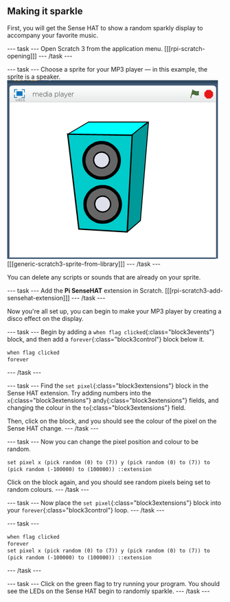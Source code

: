 ## Making it sparkle

First, you will get the Sense HAT to show a random sparkly display to accompany your favorite music.

--- task ---
Open Scratch 3 from the application menu.
[[[rpi-scratch-opening]]]
--- /task ---

--- task ---
Choose a sprite for your MP3 player — in this example, the sprite is a speaker.
![speaker](images/speaker.png)
[[[generic-scratch3-sprite-from-library]]]
--- /task ---

You can delete any scripts or sounds that are already on your sprite.

--- task ---
Add the **Pi SenseHAT** extension in Scratch.
[[[rpi-scratch3-add-sensehat-extension]]]
--- /task ---

Now you're all set up, you can begin to make your MP3 player by creating a disco effect on the display.

--- task ---
Begin by adding a `when flag clicked`{:class="block3events"} block, and then add a `forever`{:class="block3control"} block below it.
```blocks3
when flag clicked
forever
```
--- /task ---

--- task ---
Find the `set pixel`{:class="block3extensions"} block in the Sense HAT extension.
Try adding numbers into the `x`{:class="block3extensions"} and`y`{:class="block3extensions"} fields, and changing the colour in the `to`{:class="block3extensions"} field.

Then, click on the block, and you should see the colour of the pixel on the Sense HAT change.
--- /task ---

--- task ---
Now you can change the pixel position and colour to be random.

```blocks3
set pixel x (pick random (0) to (7)) y (pick random (0) to (7)) to (pick random (-100000) to (100000)) ::extension
```

Click on the block again, and you should see random pixels being set to random colours.
--- /task ---

--- task ---
Now place the `set pixel`{:class="block3extensions"} block into your `forever`{:class="block3control"} loop.
--- /task ---

--- task ---
```blocks3
when flag clicked
forever
set pixel x (pick random (0) to (7)) y (pick random (0) to (7)) to (pick random (-100000) to (100000)) ::extension
```
--- /task ---

--- task ---
Click on the green flag to try running your program. You should see the LEDs on the Sense HAT begin to randomly sparkle.
--- /task ---

